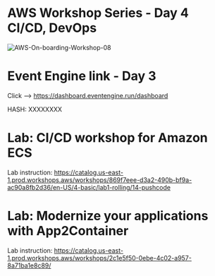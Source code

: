 # AWS Workshop Series - Day 4 CI/CD, DevOps

![AWS-On-boarding-Workshop-08](https://user-images.githubusercontent.com/58282807/190568040-1e9da003-58c6-4940-8cb4-2b750d6b2f2e.jpg)

# Event Engine link - Day 3
Click --> https://dashboard.eventengine.run/dashboard

HASH: XXXXXXXX

# Lab: CI/CD workshop for Amazon ECS
Lab instruction: https://catalog.us-east-1.prod.workshops.aws/workshops/869f7eee-d3a2-490b-bf9a-ac90a8fb2d36/en-US/4-basic/lab1-rolling/14-pushcode

# Lab: Modernize your applications with App2Container
Lab instruction: https://catalog.us-east-1.prod.workshops.aws/workshops/2c1e5f50-0ebe-4c02-a957-8a71ba1e8c89/

